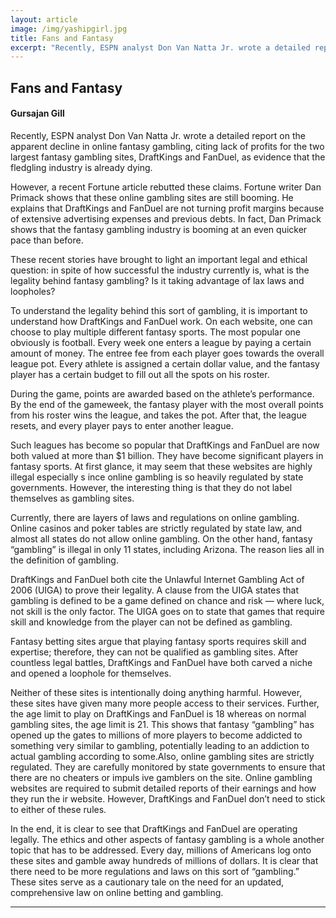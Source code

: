 ```yaml
---
layout: article
image: /img/yashipgirl.jpg
title: Fans and Fantasy
excerpt: "Recently, ESPN analyst Don Van Natta Jr. wrote a detailed report on the apparent decline in online fantasy gambling, citing lack of profits for the two largest fantasy gambling sites, DraftKings and FanDuel, as evidence that the fledgling industry is already dying."
---
```


<h2>Fans and Fantasy</h2>
<h4>Gursajan Gill</h4>

Recently, ESPN analyst Don Van Natta Jr. wrote a detailed report on the apparent decline in online fantasy gambling, citing lack of profits for the two largest fantasy gambling sites, DraftKings and FanDuel, as evidence that the fledgling industry is already dying.

However, a recent Fortune article rebutted these claims. Fortune writer Dan Primack shows that these online gambling sites are still booming. He explains that DraftKings and FanDuel are not turning profit margins because of extensive advertising expenses and previous debts. In fact, Dan Primack shows that the fantasy gambling industry is booming at an even quicker pace than before.

These recent stories have brought to light an important legal and ethical question: in spite of how successful the industry currently is, what is the legality behind fantasy gambling? Is it taking advantage of lax laws and loopholes?

To understand the legality behind this sort of gambling, it is important to understand how DraftKings and FanDuel work. On each website, one can choose to play multiple different fantasy sports. The most popular one obviously is football. Every week one enters a league by paying a certain amount of money. The entree fee from each player goes towards the overall league pot. Every athlete is assigned a certain dollar value, and the fantasy player has a certain budget to fill out all the spots on his roster.

During the game, points are awarded based on the athlete’s performance. By the end of the gameweek, the fantasy player with the most overall points from his roster wins the league, and takes the pot. After that, the league resets, and every player pays to enter another league.

Such leagues has become so popular that DraftKings and FanDuel are now both valued at more than $1 billion. They have become significant players in fantasy sports. At first glance, it may seem that these websites are highly illegal especially s ince online gambling is so heavily regulated by state governments. However, the interesting thing is that they do not label themselves as gambling sites.

Currently, there are layers of laws and regulations on online gambling. Online casinos and poker tables are strictly regulated by state law, and almost all states do not allow online gambling. On the other hand, fantasy “gambling” is illegal in only 11 states, including Arizona. The reason lies all in the definition of gambling.

DraftKings and FanDuel both cite the Unlawful Internet Gambling Act of 2006 (UIGA) to prove their legality. A clause from the UIGA states that gambling is defined to be a game defined on chance and risk — where luck, not skill is the only factor. The UIGA goes on to state that games that require skill and knowledge from the player can not be defined as gambling.

Fantasy betting sites argue that playing fantasy sports requires skill and expertise; therefore, they can not be qualified as gambling sites. After countless legal battles, DraftKings and FanDuel have both carved a niche and opened a loophole for themselves.

Neither of these sites is intentionally doing anything harmful. However, these sites have given many more people access to their services. Further, the age limit to play on DraftKings and FanDuel is 18 whereas on normal gambling sites, the age limit is 21. This shows that fantasy “gambling” has opened up the gates to millions of more players to become addicted to something very similar to gambling, potentially leading to an addiction to actual gambling according to some.Also, online gambling sites are strictly regulated. They are carefully monitored by state governments to ensure that there are no cheaters or impuls ive gamblers on the site. Online gambling websites are required to submit detailed reports of their earnings and how they run the ir website. However, DraftKings and FanDuel don’t need to stick to either of these rules.

In the end, it is clear to see that DraftKings and FanDuel are operating legally. The ethics and other aspects of fantasy gambling is a whole another topic that has to be addressed. Every day, millions of Americans log onto these sites and gamble away hundreds of millions of dollars. It is clear that there need to be more regulations and laws on this sort of “gambling.” These sites serve as a cautionary tale on the need for an updated, comprehensive law on online betting and gambling.

<hr style="border-color:#7D7D7D;height:0.5px;">


